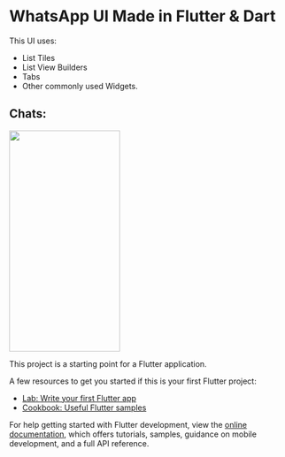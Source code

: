 # WhatsApp UI Made in Flutter & Dart

This UI uses:
- List Tiles
- List View Builders
- Tabs
- Other commonly used Widgets.

## Chats:
<img src="https://github.com/SyedAbdullahh/whatsapp_ui/assets/103010202/6e936737-2687-401f-a32c-74d4ce02b984" data-canonical-src="https://github.com/SyedAbdullahh/whatsapp_ui/assets/103010202/6e936737-2687-401f-a32c-74d4ce02b984" width="200" height="400" />


This project is a starting point for a Flutter application.

A few resources to get you started if this is your first Flutter project:

- [Lab: Write your first Flutter app](https://docs.flutter.dev/get-started/codelab)
- [Cookbook: Useful Flutter samples](https://docs.flutter.dev/cookbook)

For help getting started with Flutter development, view the
[online documentation](https://docs.flutter.dev/), which offers tutorials,
samples, guidance on mobile development, and a full API reference.
